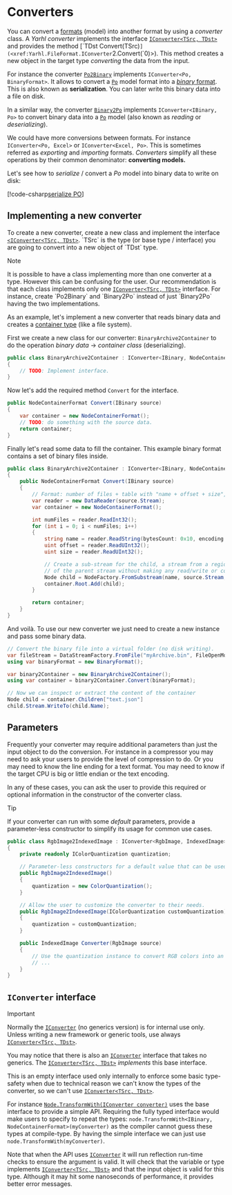 # Converters

You can convert a [formats](./formats.md) (model) into another format by using a
_converter_ class. A _Yarhl converter_ implements the interface
[`IConverter<TSrc, TDst>`](xref:Yarhl.FileFormat.IConverter`2) and provides the
method [`TDst Convert(TSrc)`](<xref:Yarhl.FileFormat.IConverter`2.Convert(`0)>).
This method creates a new object in the target type _converting_ the data from
the input.

For instance the converter [`Po2Binary`](xref:Yarhl.Media.Text.Po2Binary)
implements `IConverter<Po, BinaryFormat>`. It allows to convert a
[`Po`](xref:Yarhl.Media.Text.Po) model format into a
[_binary_ format](xref:Yarhl.IO.BinaryFormat). This is also known as
**serialization**. You can later write this binary data into a file on disk.

In a similar way, the converter [`Binary2Po`](xref:Yarhl.Media.Text.Binary2Po)
implements `IConverter<IBinary, Po>` to convert binary data into a
[`Po`](xref:Yarhl.Media.Text.Po) model (also known as _reading_ or
_deserializing_).

We could have more conversions between formats. For instance
`IConverter<Po, Excel>` or `IConverter<Excel, Po>`. This is sometimes referred
as _exporting_ and _importing_ formats. _Converters_ simplify all these
operations by their common denominator: **converting models.**

Let's see how to _serialize_ / convert a _Po_ model into binary data to write on
disk:

[!code-csharp[serialize PO](./../../../../src/Yarhl.Examples/Converters.cs?name=SerializePo)]

## Implementing a new converter

To create a new converter, create a new class and implement the interface
[`<IConverter<TSrc, TDst>`](xref:Yarhl.FileFormat.IConverter`2). `TSrc` is the
type (or base type / interface) you are going to convert into a new object of
`TDst` type.

> [!NOTE]  
> It is possible to have a class implementing more than one converter at a type.
> However this can be confusing for the user. Our recommendation is that each
> class implements only one
> [`IConverter<TSrc, TDst>`](xref:Yarhl.FileFormat.IConverter`2) interface. For
> instance, create `Po2Binary` and `Binary2Po` instead of just `Binary2Po`
> having the two implementations.

As an example, let's implement a new converter that reads binary data and
creates a [container type](../virtual-file-system/nodes.md) (like a file
system).

First we create a new class for our converter: `BinaryArchive2Container` to do
the operation _binary data_ -> _container class_ (deserializing).

```csharp
public class BinaryArchive2Container : IConverter<IBinary, NodeContainerFormat>
{
    // TODO: Implement interface.
}
```

Now let's add the required method `Convert` for the interface.

```csharp
public NodeContainerFormat Convert(IBinary source)
{
    var container = new NodeContainerFormat();
    // TODO: do something with the source data.
    return container;
}
```

Finally let's read some data to fill the container. This example binary format
contains a set of binary files inside.

```csharp
public class BinaryArchive2Container : IConverter<IBinary, NodeContainerFormat>
{
    public NodeContainerFormat Convert(IBinary source)
    {
        // Format: number of files + table with "name + offset + size", then file data.
        var reader = new DataReader(source.Stream);
        var container = new NodeContainerFormat();

        int numFiles = reader.ReadInt32();
        for (int i = 0; i < numFiles; i++)
        {
            string name = reader.ReadString(bytesCount: 0x10, encoding: Encoding.UTF8);
            uint offset = reader.ReadUInt32();
            uint size = reader.ReadUInt32();

            // Create a sub-stream for the child, a stream from a region
            // of the parent stream without making any read/write or copies.
            Node child = NodeFactory.FromSubstream(name, source.Stream, offset, size);
            container.Root.Add(child);
        }

        return container;
    }
}
```

And voilà. To use our new converter we just need to create a new instance and
pass some binary data.

```csharp
// Convert the binary file into a virtual folder (no disk writing).
var fileStream = DataStreamFactory.FromFile("myArchive.bin", FileOpenMode.Read);
using var binaryFormat = new BinaryFormat();

var binary2Container = new BinaryArchive2Container();
using var container = binary2Container.Convert(binaryFormat);

// Now we can inspect or extract the content of the container
Node child = container.Children["text.json"]
child.Stream.WriteTo(child.Name);
```

## Parameters

Frequently your converter may require additional parameters than just the input
object to do the conversion. For instance in a compressor you may need to ask
your users to provide the level of compression to do. Or you may need to know
the line ending for a text format. You may need to know if the target CPU is big
or little endian or the text encoding.

In any of these cases, you can ask the user to provide this required or optional
information in the constructor of the converter class.

> [!TIP]  
> If your converter can run with some _default_ parameters, provide a
> parameter-less constructor to simplify its usage for common use cases.

```csharp
public class RgbImage2IndexedImage : IConverter<RgbImage, IndexedImage>
{
    private readonly IColorQuantization quantization;

    // Parameter-less constructors for a default value that can be used in most cases.
    public RgbImage2IndexedImage()
    {
        quantization = new ColorQuantization();
    }

    // Allow the user to customize the converter to their needs.
    public RgbImage2IndexedImage(IColorQuantization customQuantization)
    {
        quantization = customQuantization;
    }

    public IndexedImage Converter(RgbImage source)
    {
        // Use the quantization instance to convert RGB colors into an indexed image
        // ...
    }
}
```

## `IConverter` interface

> [!IMPORTANT]  
> Normally the [`IConverter`](xref:Yarhl.FileFormat.IConverter) (no generics
> version) is for internal use only. Unless writing a new framework or generic
> tools, use always
> [`IConverter<TSrc, TDst>`](xref:Yarhl.FileFormat.IConverter`2).

You may notice that there is also an
[`IConverter`](xref:Yarhl.FileFormat.IConverter) interface that takes no
generics. The [`IConverter<TSrc, TDst>`](xref:Yarhl.FileFormat.IConverter`2)
_implements_ this base interface.

This is an empty interface used only internally to enforce some basic
type-safety when due to technical reason we can't know the types of the
converter, so we can't use
[`IConverter<TSrc, TDst>`](xref:Yarhl.FileFormat.IConverter`2).

For instance
[`Node.TransformWith(IConverter converter)`](<xref:Yarhl.FileSystem.Node.TransformWith(Yarhl.FileFormat.IConverter)>)
uses the base interface to provide a simple API. Requiring the fully typed
interface would make users to specify to repeat the types:
`node.TransformWith<IBinary, NodeContainerFormat>(myConverter)` as the compiler
cannot guess these types at compile-type. By having the simple interface we can
just use `node.TransformWith(myConverter)`.

Note that when the API uses [`IConverter`](xref:Yarhl.FileFormat.IConverter) it
will run reflection run-time checks to ensure the argument is valid. It will
check that the variable or type implements
[`IConverter<TSrc, TDst>`](xref:Yarhl.FileFormat.IConverter`2) and that the
input object is valid for this type. Although it may hit some nanoseconds of
performance, it provides better error messages.
